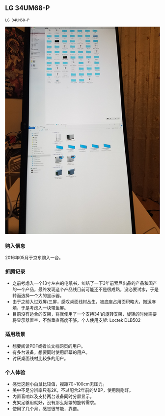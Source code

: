 ## LG 34UM68-P

    LG 34UM68-P

![LG 34UM68-P](../assets/device/lg-34um68-p.png)

### 购入信息

2016年05月于京东购入一台。

### 折腾记录

- 之前考虑入一个13寸左右的电纸书，纠结了一下3年前索尼出品的产品和国产的一个产品，最终发现这个产品线目前可能还不是很成熟，没必要试水，于是转而选择一个大的显示器。
- 由于之前入过双屏/三屏，感叹桌面线材丛生，被底座占用面积略大，搬运麻烦，于是考虑入一块带鱼屏。
- 目前没有适合的支架，将就使用了一个支持34'的旋转支架，旋转的时候需要将显示器置空，不然垂直高度不够。个人使用支架: Loctek DLB502

### 适用场景

- 想要阅读PDF或者长文档网页的用户。
- 有多台设备，想要同时使用屏幕的用户。
- 讨厌桌面线材比较多的用户。

### 个人体验

- 感觉这趟小白鼠比较值，视距70~100cm无压力。
- 美中不足分辨率只有2K，不过配合2年前的MBP，使用刚刚好。
- 内置音响以及支持两台设备同时分屏显示。
- 支架足够用就好，没有那么频繁的旋转需求。
- 使用了几个月，感觉很节能，靠谱。

